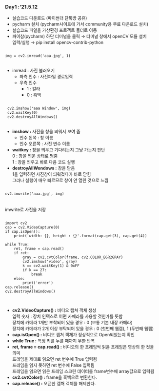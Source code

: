 ### Day1 :'21.5.12

* 실습코드 다운로드 (파이썬더 단톡방 공유) <br>
* pycharm 설치 (pycharm사이트에 가서 community용 무료 다운로드 설치) <br>
* 실습코드 파일을 가상환경 프로젝트 폴더로 이동 <br>
* 파이참(pycharm) 하단 터미널을 클릭 → 터미널 창에서 openCV 모듈 설치 <br>
     입력/실행 → pip install opencv-contrib-python <br>

<pre>
<code>
img = cv2.imread('aaa.jpg', 1)
</code>
</pre>

* imread : 사진 불러오기 <br>
     - 좌측 인수 : 사진파일 경로입력 <br>
     - 우측 인수 <br>
        - 1 : 칼라 <br>
        - 0 : 흑백 <br>

<pre>
<code>
 cv2.imshow('aaa Window', img)
 cv2.waitKey(0)
 cv2.destroyAllWindows()
</code>
</pre>

* <b>imshow :</b> 사진을 창을 띄워서 보여 줌 <br>
     - 인수 왼쪽 : 창 이름 <br>
     - 인수 오른쪽 : 사진 변수 이름 <br>
* <b>waitkey :</b> 창을 띄우고 기다리는지 그냥 가는지 판단 <br>
     0 : 창을 띄운 상태로 멈춤 <br>
     1 : 창을 띄우고 바로 다음 코드 실행 <br>
* <b>destroyAllWondows :</b> 창을 닫음 <br>
     1을 입력하면 사진창이 띄워졌다가 바로 닫힘 <br>
     그러나 실행이 매우 빠르므로 창이 안 열린 것으로 느낌 <br>

<code>
cv2.imwrite('aaa.jpg', img)
</code> <br><br>
imwrite로 사진을 저장

<pre>
<code>
import cv2
cap = cv2.VideoCapture(0)
if cap.isOpen():
	print('width: {}, height : {}'.format(cap.get(3), cap.get(4))

while True:
	ret, frame = cap.read()
	if ret:
		gray = cv2.cvtColor(frame, cv2.COLOR_BGR2GRAY)
		cv2.imshow('video', gray)
		k == cv2.waitKey(1) & 0xFF
		if k == 27:
			break
	else:
		print('error')
cap.release()
cv2.destroyAllWindows()

</code>
</pre>
* <b>cv2.VideoCapture() :</b> 비디오 캡쳐 객체 생성 <br>
     입력 숫자 : 장치 인덱스로 어떤 카메라를 사용할 것인가를 뜻함 <br> 
     장치에 카메라 1개만 부착되어 있을 경우 : 0 (보통 기본 내장 카메라) <br>
     장치에 카메라가 2개 이상 부탁되어 있을 경우 : 0 (첫번째 웹캠), 1 (두번째 웹캠) <br>
* <b>cap.isOpen() :</b> 비디오 캡쳐 객체가 정상적으로 Open되었는지 확인
* <b>while True   :</b> 특정 키를 누를 때까지 무한 반복
* <b>ret, frame = cap.read() :</b> 비디오의 한 프레임씩 읽음
     프레임은 영상의 한 컷을 의미 <br>
     프레임을 제대로 읽으면 ret 변수에 True 입력됨 <br>
     프레임을 읽지 못하면 ret 변수에 False 입력됨 <br>
     프레임을 읽으면 읽은 프레임 스크린 데이터를 frame변수에 array값으로 입력됨 <br>
* <b>cv2.cvtColor() :</b> frame을 흑백으로 변환한다.
* <b>cap.release()  :</b> 오픈한 캡쳐 객체를 해제한다.
<br>
